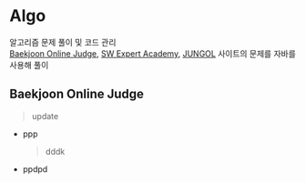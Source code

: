# Algo
알고리즘 문제 풀이 및 코드 관리  
[Baekjoon Online Judge](https://www.acmicpc.net/), [SW Expert Academy](https://swexpertacademy.com/main/main.do), [JUNGOL](http://www.jungol.co.kr/) 사이트의 문제를 자바를 사용해 풀이


## Baekjoon Online Judge
> update
* ppp
  > dddk
- ppdpd
